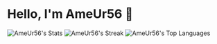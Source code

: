 # Hello, I'm AmeUr56 👋

![AmeUr56's Stats](https://github-readme-stats.vercel.app/api?username=AmeUr56&theme=prussian&show_icons=true&hide_border=false&count_private=true)
![AmeUr56's Streak](https://github-readme-streak-stats.herokuapp.com/?user=AmeUr56&theme=prussian&hide_border=false)
![AmeUr56's Top Languages](https://github-readme-stats.vercel.app/api/top-langs/?username=AmeUr56&theme=prussian&show_icons=true&hide_border=false&layout=compact)

